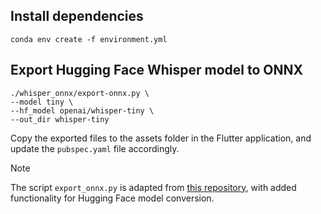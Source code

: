 ## Install dependencies

	conda env create -f environment.yml


## Export Hugging Face Whisper model to ONNX

	./whisper_onnx/export-onnx.py \
	--model tiny \
	--hf_model openai/whisper-tiny \
	--out_dir whisper-tiny

Copy the exported files to the assets folder in the Flutter application, and update the `pubspec.yaml` file accordingly.

>[!NOTE]
>The script `export_onnx.py` is adapted from [this repository](https://github.com/k2-fsa/sherpa-onnx/tree/master/scripts/whisper), with added functionality for Hugging Face model conversion.
